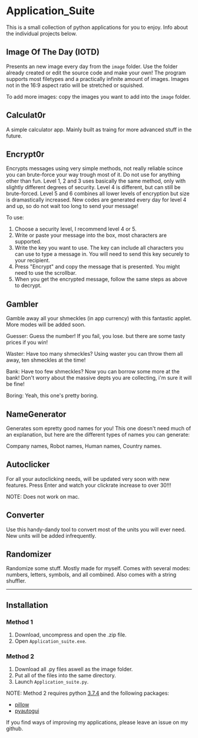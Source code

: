 # Application_Suite

This is a small collection of python applications for you to enjoy. 
Info about the individual projects below.

## Image Of The Day (IOTD)

Presents an new image every day from the `image` folder. Use the folder already created or edit the source code and make your own!
The program supports most filetypes and a practically infinite amount of images. Images not in the 16:9 aspect ratio will be stretched or squished.

To add more images: copy the images you want to add into the `image` folder.

## Calculat0r

A simple calculator app. Mainly built as traing for more advanced stuff in the future.

## Encrypt0r

Encrypts messages using very simple methods, not really reliable scince you can brute-force your way trough most of it. Do not use for anything other than fun.
Level 1, 2 and 3 uses basically the same method, only with slightly different degrees of security. Level 4 is different, but can still be brute-forced. Level 5 and 6 combines all lower levels of encryption but size is dramastically increased. New codes are generated every day for level 4 and up, so do not wait too long to send your message!

To use:

1. Choose a security level, I recommend level 4 or 5.
2. Write or paste your message into the box, most characters are supported.
3. Write the key you want to use. The key can include all characters you can use to type a message in. You will need to send this key securely to your recipient.
4. Press "Encrypt" and copy the message that is presented. You might need to use the scrollbar.
5. When you get the encrypted message, follow the same steps as above to decrypt.

## Gambler

Gamble away all your shmeckles (in app currency) with this fantastic applet. More modes will be added soon.

Guesser: Guess the number! If you fail, you lose. but there are some tasty prices if you win!

Waster: Have too many shmeckles? Using waster you can throw them all away, ten shmeckles at the time!

Bank: Have too few shmeckles? Now you can borrow some more at the bank! Don't worry about the massive depts you are collecting, i'm sure it will be fine!

Boring: Yeah, this one's pretty boring.

## NameGenerator

Generates som epretty good names for you! This one doesn't need much of an explanation, but here are the different types of names you can generate:

Company names, Robot names, Human names, Country names.

## Autoclicker

For all your autoclicking needs, will be updated very soon with new features. Press Enter and watch your clickrate increase to over 30!!!

NOTE: Does not work on mac.

## Converter

Use this handy-dandy tool to convert most of the units you will ever need. New units will be added infrequently.

## Randomizer

Randomize some stuff. Mostly made for myself. Comes with several modes: numbers, letters, symbols, and all combined. Also comes with a string shuffler.

---

## Installation

### Method 1

  1. Download, uncompress and open the .zip file.
  2. Open `Application_suite.exe`.

### Method 2

1. Download all .py files aswell as the image folder.
2. Put all of the files into the same directory.
3. Launch `Application_suite.py`.

NOTE: Method 2 requires python [3.7.4](https://www.python.org/downloads/) and the following packages:

- [pillow](https://pillow.readthedocs.io/en/stable/installation.html)
- [pyautogui](https://pyautogui.readthedocs.io/en/latest/install.html)

If you find ways of improving my applications, please leave an issue on my github.
